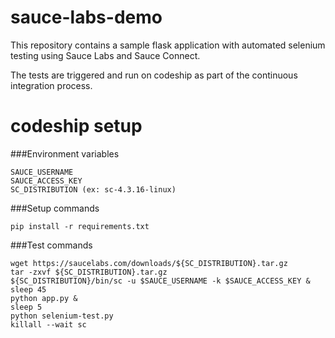 # sauce-labs-demo
This repository contains a sample flask application with automated selenium testing using Sauce Labs and Sauce Connect.

The tests are triggered and run on codeship as part of the continuous integration process.

# codeship setup
###Environment variables
```
SAUCE_USERNAME
SAUCE_ACCESS_KEY 
SC_DISTRIBUTION (ex: sc-4.3.16-linux)
```

###Setup commands 
```
pip install -r requirements.txt
```

###Test commands
```
wget https://saucelabs.com/downloads/${SC_DISTRIBUTION}.tar.gz
tar -zxvf ${SC_DISTRIBUTION}.tar.gz
${SC_DISTRIBUTION}/bin/sc -u $SAUCE_USERNAME -k $SAUCE_ACCESS_KEY &
sleep 45
python app.py &
sleep 5
python selenium-test.py
killall --wait sc
```
